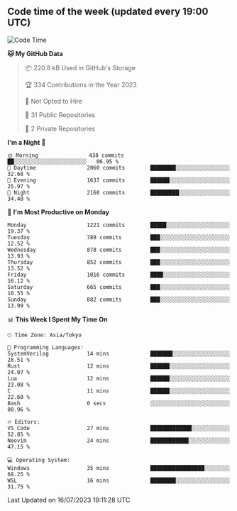 ## Code time of the week (updated every 19:00 UTC)

<!--START_SECTION:waka-->
![Code Time](http://img.shields.io/badge/Code%20Time-1%2C926%20hrs%2037%20mins-blue)

**🐱 My GitHub Data** 

> 📦 220.8 kB Used in GitHub's Storage 
 > 
> 🏆 334 Contributions in the Year 2023
 > 
> 🚫 Not Opted to Hire
 > 
> 📜 31 Public Repositories 
 > 
> 🔑 2 Private Repositories 
 > 
**I'm a Night 🦉** 

```text
🌞 Morning                438 commits         ██░░░░░░░░░░░░░░░░░░░░░░░   06.95 % 
🌆 Daytime                2060 commits        ████████░░░░░░░░░░░░░░░░░   32.68 % 
🌃 Evening                1637 commits        ██████░░░░░░░░░░░░░░░░░░░   25.97 % 
🌙 Night                  2168 commits        █████████░░░░░░░░░░░░░░░░   34.40 % 
```
📅 **I'm Most Productive on Monday** 

```text
Monday                   1221 commits        █████░░░░░░░░░░░░░░░░░░░░   19.37 % 
Tuesday                  789 commits         ███░░░░░░░░░░░░░░░░░░░░░░   12.52 % 
Wednesday                878 commits         ███░░░░░░░░░░░░░░░░░░░░░░   13.93 % 
Thursday                 852 commits         ███░░░░░░░░░░░░░░░░░░░░░░   13.52 % 
Friday                   1016 commits        ████░░░░░░░░░░░░░░░░░░░░░   16.12 % 
Saturday                 665 commits         ███░░░░░░░░░░░░░░░░░░░░░░   10.55 % 
Sunday                   882 commits         ███░░░░░░░░░░░░░░░░░░░░░░   13.99 % 
```


📊 **This Week I Spent My Time On** 

```text
🕑︎ Time Zone: Asia/Tokyo

💬 Programming Languages: 
SystemVerilog            14 mins             ███████░░░░░░░░░░░░░░░░░░   28.51 % 
Rust                     12 mins             ██████░░░░░░░░░░░░░░░░░░░   24.07 % 
Lua                      12 mins             ██████░░░░░░░░░░░░░░░░░░░   23.08 % 
C                        11 mins             ██████░░░░░░░░░░░░░░░░░░░   22.60 % 
Bash                     0 secs              ░░░░░░░░░░░░░░░░░░░░░░░░░   00.96 % 

🔥 Editors: 
VS Code                  27 mins             █████████████░░░░░░░░░░░░   52.85 % 
Neovim                   24 mins             ████████████░░░░░░░░░░░░░   47.15 % 

💻 Operating System: 
Windows                  35 mins             █████████████████░░░░░░░░   68.25 % 
WSL                      16 mins             ████████░░░░░░░░░░░░░░░░░   31.75 % 
```


 Last Updated on 16/07/2023 19:11:28 UTC
<!--END_SECTION:waka-->